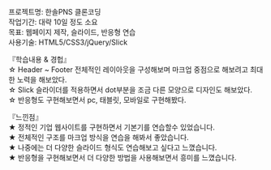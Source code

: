 프로젝트명: 한솔PNS 클론코딩  
작업기간: 대략 10일 정도 소요  
목표: 웹페이지 제작, 슬라이드, 반응형 연습  
사용기술: HTML5/CSS3/jQuery/Slick
  
  
『학습내용 & 경헙』  
☆ Header ~ Footer 전체적인 레이아웃을 구성해보며 마크업 중점으로 해보려고 최대한 노력을 해보았다.  
☆ Slick 슬라이더를 적용하면서 dot부분을 조금 다른 모양으로 디자인도 해보았다.  
☆ 반응형도 구현해보면서 pc, 태블릿, 모바일로 구현해봤다.  
  
  
『느낀점』  
★ 정적인 기업 웹사이트를 구현하면서 기본기를 연습할수 있었습니다.  
★ 전체적인 구조를 마크업 방식을 연습을 해봐서 좋았습니다.  
★ 나중에는 더 다양한 슬라이드 형식도 연습해보고 싶다고 느꼈습니다.  
★ 반응형을 구현해보면서 더 다양한 방법을 사용해보면서 흥미를 느꼈습니다.  
